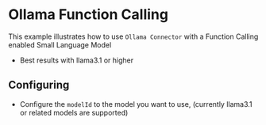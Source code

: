 # Ollama Function Calling 

This example illustrates how to use `Ollama Connector` with a Function Calling enabled Small Language Model

- Best results with llama3.1 or higher

## Configuring 

- Configure the `modelId` to the model you want to use, (currently llama3.1 or related models are supported)

